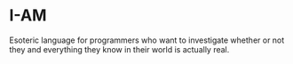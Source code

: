# I-AM
Esoteric language for programmers who want to investigate whether or not they and everything they know in their world is actually real.
